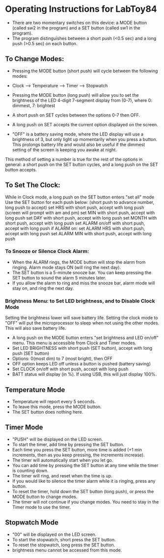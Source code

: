 # Operating Instructions for LabToy84
  
- There are two momentary switches on this device: a MODE button (called sw2 in the program) and a SET button (called sw1 in the program).
- The program distinguishes between a short push (<0.5 sec) and a long push (>0.5 sec) on each button.

## To Change Modes: 
  - Pressing the MODE button (short push) will cycle between the following modes:
  - Clock --> Temperature --> Timer --> Stopwatch
  
  - Pressing the MODE button (long push) will allow you to set the brightness of the LED 4-digit 7-segment display from (0-7), where 0: dimmest, 7: brightest
  - A short push on SET cycles between the options 0-7 then OFF.
  - A long push on SET accepts the current option displayed on the screen.
  - "OFF" is a battery saving mode, where the LED display will use a brightness of 3, but only light up momentarily when you press a button.
  This prolongs battery life and would also be useful if the dimmest setting of the screen is keeping you awake at night.

  This method of setting a number is true for the rest of the options in general: a short push on the SET button cycles, and a long push on the SET button accepts.
  
## To Set The Clock:
   While in Clock mode, a long push on the SET button enters "set all" mode
   Use the SET button for each push below: (short push to advance number, long push to accept)
   set HRS with short push, accept with long push (screen will prompt with am and pm)
   set MIN with short push, accept with long push
   set DAY with short push, accept with long push
   set MONTH with short push, accept with long push
   set ALARM on/off with short push, accept with long push
   if ALARM on:
   set ALARM HRS with short push, accept with long push
   set ALARM MIN with short push, accept with long push

### To Snooze or Silence Clock Alarm:
   - When the ALARM rings, the MODE button will stop the alarm from ringing. Alarm mode stays ON (will ring the next day). 
   - The SET button is a 5-minute snooze bar. You can keep pressing the SET button to sound the alarm 5 minutes later.
   - If you allow the alarm to ring and miss the snooze bar, alarm mode will stay on, and ring the next day.

### Brightness Menu: to Set LED brightness, and to Disable Clock Mode
Setting the brightness lower will save battery life.
Setting the clock mode to "OFF" will put the microprocessor to sleep when not using the other modes. This will also save battery life.

   - A long push on the MODE button enters "set brightness and LED on/off" menu. This menu is accessible from Clock and Timer modes.  
   - Set LED BRIGHTNESS with short push (SET button), accept with long push (SET button)
   - Options: 0(most dim) to 7 (most bright), then OFF
   - OFF option keeps LED off unless a button is pushed (battery saving)
   - Set CLOCK on/off with short push, accept with long push
   - BATT status will display (in %). If using USB, this will just display 100%.

## Temperature Mode
  - Temperature will report every 5 seconds.
  - To leave this mode, press the MODE button.
  - The SET button does nothing here.

## Timer Mode
  - "PUSH" will be displayed on the LED screen.
  - To start the timer, add time by pressing the SET button.
  - Each time you press the SET button, more time is added (+1 min increments, then as you keep pressing, the increments increase). 
  - The timer will automatically start when you let go.
  - You can add time by pressing the SET button at any time while the timer is counting down.
  - The timer will ring, and reset when the time is up.
  - If you would like to silence the timer alarm while it is ringing, press any button.
  - To reset the timer, hold down the SET button (long push), or press the MODE button to change modes.
  - The timer will not continue if you change modes. You need to stay in the Timer mode to use the timer.

## Stopwatch Mode
  - "00" will be displayed on the LED screen.
  - To start the stopwatch, short press the SET button.
  - To reset the stopwatch, long press the SET button.
  - brightness menu cannot be accessed from this mode.
